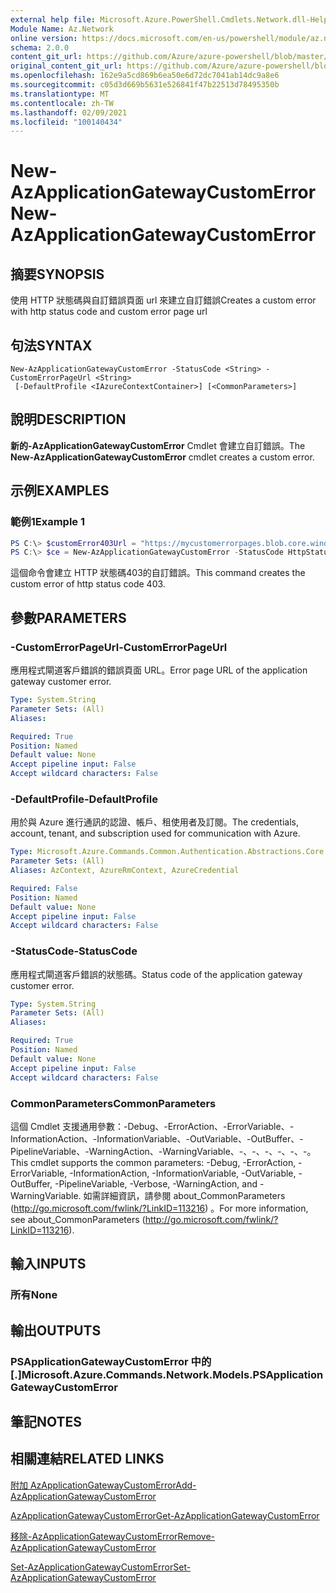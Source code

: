 ```yaml
---
external help file: Microsoft.Azure.PowerShell.Cmdlets.Network.dll-Help.xml
Module Name: Az.Network
online version: https://docs.microsoft.com/en-us/powershell/module/az.network/new-azapplicationgatewaycustomerror
schema: 2.0.0
content_git_url: https://github.com/Azure/azure-powershell/blob/master/src/Network/Network/help/New-AzApplicationGatewayCustomError.md
original_content_git_url: https://github.com/Azure/azure-powershell/blob/master/src/Network/Network/help/New-AzApplicationGatewayCustomError.md
ms.openlocfilehash: 162e9a5cd869b6ea50e6d72dc7041ab14dc9a8e6
ms.sourcegitcommit: c05d3d669b5631e526841f47b22513d78495350b
ms.translationtype: MT
ms.contentlocale: zh-TW
ms.lasthandoff: 02/09/2021
ms.locfileid: "100140434"
---
```

# <span data-ttu-id="8814d-101">New-AzApplicationGatewayCustomError</span><span class="sxs-lookup"><span data-stu-id="8814d-101">New-AzApplicationGatewayCustomError</span></span>

## <span data-ttu-id="8814d-102">摘要</span><span class="sxs-lookup"><span data-stu-id="8814d-102">SYNOPSIS</span></span>
<span data-ttu-id="8814d-103">使用 HTTP 狀態碼與自訂錯誤頁面 url 來建立自訂錯誤</span><span class="sxs-lookup"><span data-stu-id="8814d-103">Creates a custom error with http status code and custom error page url</span></span> 

## <span data-ttu-id="8814d-104">句法</span><span class="sxs-lookup"><span data-stu-id="8814d-104">SYNTAX</span></span>

```
New-AzApplicationGatewayCustomError -StatusCode <String> -CustomErrorPageUrl <String>
 [-DefaultProfile <IAzureContextContainer>] [<CommonParameters>]
```

## <span data-ttu-id="8814d-105">說明</span><span class="sxs-lookup"><span data-stu-id="8814d-105">DESCRIPTION</span></span>
<span data-ttu-id="8814d-106">**新的-AzApplicationGatewayCustomError** Cmdlet 會建立自訂錯誤。</span><span class="sxs-lookup"><span data-stu-id="8814d-106">The **New-AzApplicationGatewayCustomError** cmdlet creates a custom error.</span></span>

## <span data-ttu-id="8814d-107">示例</span><span class="sxs-lookup"><span data-stu-id="8814d-107">EXAMPLES</span></span>

### <span data-ttu-id="8814d-108">範例1</span><span class="sxs-lookup"><span data-stu-id="8814d-108">Example 1</span></span>
```powershell
PS C:\> $customError403Url = "https://mycustomerrorpages.blob.core.windows.net/errorpages/403-another.htm"
PS C:\> $ce = New-AzApplicationGatewayCustomError -StatusCode HttpStatus403 -CustomErrorPageUrl $customError403Url
```

<span data-ttu-id="8814d-109">這個命令會建立 HTTP 狀態碼403的自訂錯誤。</span><span class="sxs-lookup"><span data-stu-id="8814d-109">This command creates the custom error of http status code 403.</span></span>

## <span data-ttu-id="8814d-110">參數</span><span class="sxs-lookup"><span data-stu-id="8814d-110">PARAMETERS</span></span>

### <span data-ttu-id="8814d-111">-CustomErrorPageUrl</span><span class="sxs-lookup"><span data-stu-id="8814d-111">-CustomErrorPageUrl</span></span>
<span data-ttu-id="8814d-112">應用程式閘道客戶錯誤的錯誤頁面 URL。</span><span class="sxs-lookup"><span data-stu-id="8814d-112">Error page URL of the application gateway customer error.</span></span>

```yaml
Type: System.String
Parameter Sets: (All)
Aliases:

Required: True
Position: Named
Default value: None
Accept pipeline input: False
Accept wildcard characters: False
```

### <span data-ttu-id="8814d-113">-DefaultProfile</span><span class="sxs-lookup"><span data-stu-id="8814d-113">-DefaultProfile</span></span>
<span data-ttu-id="8814d-114">用於與 Azure 進行通訊的認證、帳戶、租使用者及訂閱。</span><span class="sxs-lookup"><span data-stu-id="8814d-114">The credentials, account, tenant, and subscription used for communication with Azure.</span></span>

```yaml
Type: Microsoft.Azure.Commands.Common.Authentication.Abstractions.Core.IAzureContextContainer
Parameter Sets: (All)
Aliases: AzContext, AzureRmContext, AzureCredential

Required: False
Position: Named
Default value: None
Accept pipeline input: False
Accept wildcard characters: False
```

### <span data-ttu-id="8814d-115">-StatusCode</span><span class="sxs-lookup"><span data-stu-id="8814d-115">-StatusCode</span></span>
<span data-ttu-id="8814d-116">應用程式閘道客戶錯誤的狀態碼。</span><span class="sxs-lookup"><span data-stu-id="8814d-116">Status code of the application gateway customer error.</span></span>

```yaml
Type: System.String
Parameter Sets: (All)
Aliases:

Required: True
Position: Named
Default value: None
Accept pipeline input: False
Accept wildcard characters: False
```

### <span data-ttu-id="8814d-117">CommonParameters</span><span class="sxs-lookup"><span data-stu-id="8814d-117">CommonParameters</span></span>
<span data-ttu-id="8814d-118">這個 Cmdlet 支援通用參數：-Debug、-ErrorAction、-ErrorVariable、-InformationAction、-InformationVariable、-OutVariable、-OutBuffer、-PipelineVariable、-WarningAction、-WarningVariable、-、-、-、-、-、-。</span><span class="sxs-lookup"><span data-stu-id="8814d-118">This cmdlet supports the common parameters: -Debug, -ErrorAction, -ErrorVariable, -InformationAction, -InformationVariable, -OutVariable, -OutBuffer, -PipelineVariable, -Verbose, -WarningAction, and -WarningVariable.</span></span> <span data-ttu-id="8814d-119">如需詳細資訊，請參閱 about_CommonParameters (http://go.microsoft.com/fwlink/?LinkID=113216) 。</span><span class="sxs-lookup"><span data-stu-id="8814d-119">For more information, see about_CommonParameters (http://go.microsoft.com/fwlink/?LinkID=113216).</span></span>

## <span data-ttu-id="8814d-120">輸入</span><span class="sxs-lookup"><span data-stu-id="8814d-120">INPUTS</span></span>

### <span data-ttu-id="8814d-121">所有</span><span class="sxs-lookup"><span data-stu-id="8814d-121">None</span></span>

## <span data-ttu-id="8814d-122">輸出</span><span class="sxs-lookup"><span data-stu-id="8814d-122">OUTPUTS</span></span>

### <span data-ttu-id="8814d-123">PSApplicationGatewayCustomError 中的 [.]</span><span class="sxs-lookup"><span data-stu-id="8814d-123">Microsoft.Azure.Commands.Network.Models.PSApplicationGatewayCustomError</span></span>

## <span data-ttu-id="8814d-124">筆記</span><span class="sxs-lookup"><span data-stu-id="8814d-124">NOTES</span></span>

## <span data-ttu-id="8814d-125">相關連結</span><span class="sxs-lookup"><span data-stu-id="8814d-125">RELATED LINKS</span></span>

[<span data-ttu-id="8814d-126">附加 AzApplicationGatewayCustomError</span><span class="sxs-lookup"><span data-stu-id="8814d-126">Add-AzApplicationGatewayCustomError</span></span>](./Add-AzApplicationGatewayCustomError.md)

[<span data-ttu-id="8814d-127">AzApplicationGatewayCustomError</span><span class="sxs-lookup"><span data-stu-id="8814d-127">Get-AzApplicationGatewayCustomError</span></span>](./Get-AzApplicationGatewayCustomError.md)

[<span data-ttu-id="8814d-128">移除-AzApplicationGatewayCustomError</span><span class="sxs-lookup"><span data-stu-id="8814d-128">Remove-AzApplicationGatewayCustomError</span></span>](./Remove-AzApplicationGatewayCustomError.md)

[<span data-ttu-id="8814d-129">Set-AzApplicationGatewayCustomError</span><span class="sxs-lookup"><span data-stu-id="8814d-129">Set-AzApplicationGatewayCustomError</span></span>](./Set-AzApplicationGatewayCustomError.md)
